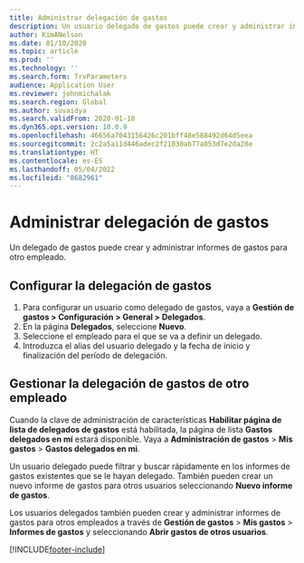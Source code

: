 ```yaml
---
title: Administrar delegación de gastos
description: Un usuario delegado de gastos puede crear y administrar informes de gastos de otro empleado de la organización.
author: KimANelson
ms.date: 01/10/2020
ms.topic: article
ms.prod: ''
ms.technology: ''
ms.search.form: TrvParameters
audience: Application User
ms.reviewer: johnmichalak
ms.search.region: Global
ms.author: suvaidya
ms.search.validFrom: 2020-01-10
ms.dyn365.ops.version: 10.0.9
ms.openlocfilehash: 46656a7043156426c201bff48e588492d64d5eea
ms.sourcegitcommit: 2c2a5a11d446adec2f21030ab77a053d7e2da28e
ms.translationtype: HT
ms.contentlocale: es-ES
ms.lasthandoff: 05/04/2022
ms.locfileid: "8682961"
---
```

# <a name="manage-expense-delegation"></a>Administrar delegación de gastos

Un delegado de gastos puede crear y administrar informes de gastos para otro empleado.

## <a name="configure-expense-delegation"></a>Configurar la delegación de gastos

1. Para configurar un usuario como delegado de gastos, vaya a **Gestión de gastos > Configuración > General > Delegados**.
2. En la página **Delegados**, seleccione **Nuevo**.
3. Seleccione el empleado para el que se va a definir un delegado. 
4. Introduzca el alias del usuario delegado y la fecha de inicio y finalización del período de delegación.

## <a name="manage-expense-delegation-for-another-employee"></a>Gestionar la delegación de gastos de otro empleado

Cuando la clave de administración de características **Habilitar página de lista de delegados de gastos** está habilitada, la página de lista **Gastos delegados en mí** estará disponible. Vaya a **Administración de gastos** > **Mis gastos** > **Gastos delegados en mi**.

Un usuario delegado puede filtrar y buscar rápidamente en los informes de gastos existentes que se le hayan delegado. También pueden crear un nuevo informe de gastos para otros usuarios seleccionando **Nuevo informe de gastos**.

Los usuarios delegados también pueden crear y administrar informes de gastos para otros empleados a través de **Gestión de gastos** > **Mis gastos** > **Informes de gastos** y seleccionando **Abrir gastos de otros usuarios**.


[!INCLUDE[footer-include](../includes/footer-banner.md)]